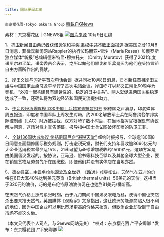 ```yaml
---
title: 国际要闻汇编
---
```

`東京櫻花団-Tokyo Sakura Group` [轉載自GNews](https://gnews.org/zh-hans/1583102/)

素材：东京樱花团｜GNEWS组
![](https://lh4.googleusercontent.com/Pzq4c4U7OZBdNNGWBWYO6bnL22JNuoCCAf3-T6qO-OlR8jg-XU0Yr1Jg_HrZUOWNRB-BiKRW3RXkLahXq17TD-D1h5m3rCdySDcRhdw2JVUF7Vj6fCyhgxldpvQbtL0rexXO5Y5F=s0)[图片来源](https://www.voachinese.com/a/Two-Reporters-Win-Nobel-Peace-Prize-20211008/6262962.html)
10月9日汇编

1、[捍卫新闻自由两记者获诺贝尔和平奖 集权中共不敢正面报道](https://www.voachinese.com/a/Two-Reporters-Win-Nobel-Peace-Prize-20211008/6262962.html)
据美国之音10月8日消息，菲律宾新闻网站Rappler的执行长玛丽亚•雷沙（Maria Ressa）和俄罗斯独立媒体“新报”总编辑德米特里•穆拉托夫 （Dmitry Muratov）获得了2021年度诺贝尔和平奖。诺奖委员会表示，之所以向他们颁发和平奖是因为他们在坚持言论自由方面所作出的贡献。

2、[岸田文雄与习近平首次电话会谈](https://www.voachinese.com/a/China-s-Xi-discusses-bilaterial-ties-with-Japan-s-new-PM-20211008/6262786.html) 
据共同社10月8日消息，日本新任首相岸田文雄与中国国家主席习近平举行了首次电话会谈。岸田呼吁以邦交正常化50周年为契机，“必须一起构建具有建设性的、稳定的日中关系”。两人就促进两国关系稳定达成了一致，还确认将为双边经济和国民交流提供助力。

3、[中印边境再爆摩擦 200中国士兵越界遭短暂扣押](https://m.dw.com/zh/%E4%B8%AD%E5%8D%B0%E8%BE%B9%E5%A2%83%E5%86%8D%E7%88%86%E6%91%A9%E6%93%A6-200%E4%B8%AD%E5%9B%BD%E5%A3%AB%E5%85%B5%E8%B6%8A%E7%95%8C%E9%81%AD%E7%9F%AD%E6%9A%82%E6%89%A3%E6%8A%BC/a-59447163)
据德国之声消息，印度媒体周五报道，印度和中国军队上周发生对峙，约200名解放军士兵在阿鲁纳恰尔邦实际控制线（LAC）附近被拦截。双方对峙了数小时后，在当地指挥官根据现有协议解决问题，这场对峙才宣告落幕。报导指中国士兵试图破坏印度的防卫工事。

4、[全球136国达成协议 终结跨国巨企“避税天堂”](https://www.aboluowang.com/2021/1009/1657332.html)
纽约时报报导，全球逾130国8日同意全面翻修国际税务规则，打击避税天堂，财长们支持年营收逾8660亿元的大企业适用税率最少达15%，如此可望为全球增加税收约1500亿元。这项方案是由美国倡议发起的。按协议，亚马逊、脸书等科技巨擘以及其他全球大型企业，要在销售货物及劳务的所在国缴税，即便他们并没有实体店在当地亦然。

5、[凛冬将至，中国争抢能源波及全世界](https://www.aboluowang.com/2021/1009/1657350.html) 
《路透》报导指出，天然气在亚洲的价格在6日大涨40%达到美元英热（British thermal units）56美元的天价。这相当于320元的油价，巧的是布伦特原油油价现在也达到81美元/桶新高。

在天然气价格上涨的紧张时刻，由于九月期间中国爆发限电危机，使得中国也突然杀出要来抢天然气。英国媒体《观察家》文章指出，这让欧洲的能源商陷入很不利的地位，因为中国企业可以用比市场更高的价格来抢货，但欧洲企业却受限于自由市场不能这么做。

（本文只代表个人观点，与Gnews网站无关）
*校对：东京樱花团 /*平安卿卿
*发布：东京樱花团 /*平安卿卿
![](https://assets.gnews.org/wp-content/uploads/2021/09/image0-1-18.jpg)

